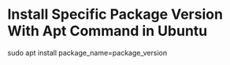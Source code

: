 
# Install Specific Package Version With Apt Command in Ubuntu

sudo apt install package_name=package_version